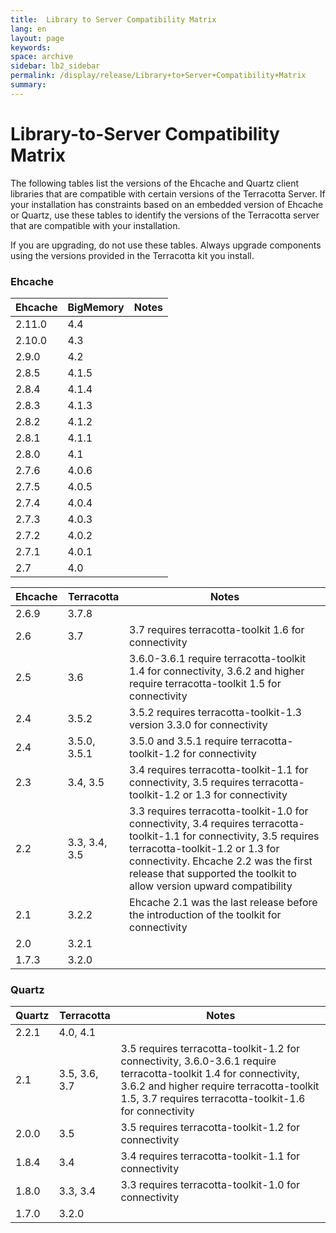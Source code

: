```yaml
---
title:  Library to Server Compatibility Matrix  
lang: en
layout: page
keywords:
space: archive
sidebar: lb2_sidebar
permalink: /display/release/Library+to+Server+Compatibility+Matrix
summary:
---
```


Library-to-Server Compatibility Matrix
======================================

The following tables list the versions of the Ehcache and Quartz client libraries that are compatible with certain versions of the Terracotta Server. If your installation has constraints based on an embedded version of Ehcache or Quartz, use these tables to identify the versions of the Terracotta server that are compatible with your installation.

If you are upgrading, do not use these tables. Always upgrade components using the versions provided in the Terracotta kit you install.

### Ehcache

| Ehcache | BigMemory | Notes |
| --- | --- | --- |
| 2.11.0 | 4.4 |   |
| 2.10.0 | 4.3 |   |
| 2.9.0 | 4.2 |   |
| 2.8.5 | 4.1.5 |   |
| 2.8.4 | 4.1.4 |   |
| 2.8.3 | 4.1.3 |   |
| 2.8.2 | 4.1.2 |   |
| 2.8.1 | 4.1.1 |   |
| 2.8.0 | 4.1 |   |
| 2.7.6 | 4.0.6 |   |
| 2.7.5 | 4.0.5 |   |
| 2.7.4 | 4.0.4 |   |
| 2.7.3 | 4.0.3 |   |
| 2.7.2 | 4.0.2 |   |
| 2.7.1 | 4.0.1 |   |
| 2.7 | 4.0 |   |

| Ehcache | Terracotta | Notes |
| --- | --- | --- |
| 2.6.9 | 3.7.8 |   |
| 2.6 | 3.7 | 3.7 requires terracotta-toolkit 1.6 for connectivity |
| 2.5 | 3.6 | 3.6.0-3.6.1 require terracotta-toolkit 1.4 for connectivity, 3.6.2 and higher require terracotta-toolkit 1.5 for connectivity |
| 2.4 | 3.5.2 | 3.5.2 requires terracotta-toolkit-1.3 version 3.3.0 for connectivity |
| 2.4 | 3.5.0, 3.5.1 | 3.5.0 and 3.5.1 require terracotta-toolkit-1.2 for connectivity |
| 2.3 | 3.4, 3.5 | 3.4 requires terracotta-toolkit-1.1 for connectivity, 3.5 requires terracotta-toolkit-1.2 or 1.3 for connectivity |
| 2.2 | 3.3, 3.4, 3.5 | 3.3 requires terracotta-toolkit-1.0 for connectivity, 3.4 requires terracotta-toolkit-1.1 for connectivity, 3.5 requires terracotta-toolkit-1.2 or 1.3 for connectivity. Ehcache 2.2 was the first release that supported the toolkit to allow version upward compatibility |
| 2.1 | 3.2.2 | Ehcache 2.1 was the last release before the introduction of the toolkit for connectivity |
| 2.0 | 3.2.1 |  |
| 1.7.3 | 3.2.0 |  |

### Quartz

| Quartz | Terracotta | Notes |
| --- | --- | --- |
| 2.2.1 | 4.0, 4.1 |   |
| 2.1 | 3.5, 3.6, 3.7 | 3.5 requires terracotta-toolkit-1.2 for connectivity, 3.6.0-3.6.1 require terracotta-toolkit 1.4 for connectivity, 3.6.2 and higher require terracotta-toolkit 1.5, 3.7 requires terracotta-toolkit-1.6 for connectivity |
| 2.0.0 | 3.5 | 3.5 requires terracotta-toolkit-1.2 for connectivity |
| 1.8.4 | 3.4 | 3.4 requires terracotta-toolkit-1.1 for connectivity |
| 1.8.0 | 3.3, 3.4 | 3.3 requires terracotta-toolkit-1.0 for connectivity |
| 1.7.0 | 3.2.0 |  |


